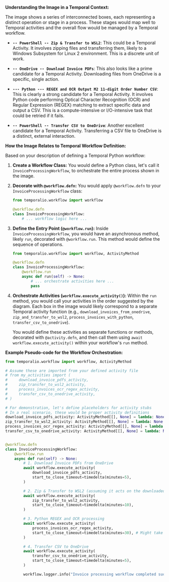 **Understanding the Image in a Temporal Context:**

The image shows a series of interconnected boxes, each representing a distinct operation or stage in a process. These stages would map well to Temporal activities and the overall flow would be managed by a Temporal workflow.

  * **`-- PowerShell -- Zip & Transfer to WSL2`**: This could be a Temporal Activity. It involves zipping files and transferring them, likely to a Windows Subsystem for Linux 2 environment. This is a discrete unit of work.

  * **`-- OneDrive -- Download Invoice PDFs`**: This also looks like a prime candidate for a Temporal Activity. Downloading files from OneDrive is a specific, single action.

  * **`--- Python --- REGEX and OCR Output M2 11-digit Order Number CSV`**: This is clearly a strong candidate for a Temporal Activity. It involves Python code performing Optical Character Recognition (OCR) and Regular Expression (REGEX) matching to extract specific data and output a CSV. This is a compute-intensive or I/O-intensive task that could be retried if it fails.

  * **`-- PowerShell -- Transfer CSV to OneDrive`**: Another excellent candidate for a Temporal Activity. Transferring a CSV file to OneDrive is a distinct, external interaction.

**How the Image Relates to Temporal Workflow Definition:**

Based on your description of defining a Temporal Python workflow:

1.  **Create a Workflow Class:** You would define a Python class, let's call it `InvoiceProcessingWorkflow`, to orchestrate the entire process shown in the image.

2.  **Decorate with `@workflow.defn`:** You would apply `@workflow.defn` to your `InvoiceProcessingWorkflow` class:

    ```python
    from temporalio.workflow import workflow

    @workflow.defn
    class InvoiceProcessingWorkflow:
        # ... workflow logic here ...
    ```

3.  **Define the Entry Point (`@workflow.run`):** Inside `InvoiceProcessingWorkflow`, you would have an asynchronous method, likely `run`, decorated with `@workflow.run`. This method would define the sequence of operations.

    ```python
    from temporalio.workflow import workflow, ActivityMethod

    @workflow.defn
    class InvoiceProcessingWorkflow:
        @workflow.run
        async def run(self) -> None:
            # ... orchestrate activities here ...
            pass
    ```

4.  **Orchestrate Activities (`workflow.execute_activity()`):** Within the `run` method, you would call your activities in the order suggested by the diagram. Each box in the image would likely correspond to a separate Temporal activity function (e.g., `download_invoices_from_onedrive`, `zip_and_transfer_to_wsl2`, `process_invoices_with_python`, `transfer_csv_to_onedrive`).

    You would define these activities as separate functions or methods, decorated with `@activity.defn`, and then call them using `await workflow.execute_activity()` within your workflow's `run` method.

**Example Pseudo-code for the Workflow Orchestration:**

```python
from temporalio.workflow import workflow, ActivityMethod

# Assume these are imported from your defined activity file
# from my_activities import (
#     download_invoice_pdfs_activity,
#     zip_transfer_to_wsl2_activity,
#     process_invoices_ocr_regex_activity,
#     transfer_csv_to_onedrive_activity,
# )

# For demonstration, let's define placeholders for activity stubs
# In a real scenario, these would be proper activity definitions
download_invoice_pdfs_activity: ActivityMethod[[], None] = lambda: None
zip_transfer_to_wsl2_activity: ActivityMethod[[], None] = lambda: None
process_invoices_ocr_regex_activity: ActivityMethod[[], None] = lambda: None
transfer_csv_to_onedrive_activity: ActivityMethod[[], None] = lambda: None


@workflow.defn
class InvoiceProcessingWorkflow:
    @workflow.run
    async def run(self) -> None:
        # 1. Download Invoice PDFs from OneDrive
        await workflow.execute_activity(
            download_invoice_pdfs_activity,
            start_to_close_timeout=timedelta(minutes=5),
        )

        # 2. Zip & Transfer to WSL2 (assuming it acts on the downloaded PDFs)
        await workflow.execute_activity(
            zip_transfer_to_wsl2_activity,
            start_to_close_timeout=timedelta(minutes=10),
        )

        # 3. Python REGEX and OCR processing
        await workflow.execute_activity(
            process_invoices_ocr_regex_activity,
            start_to_close_timeout=timedelta(minutes=30), # Might take longer for OCR
        )

        # 4. Transfer CSV to OneDrive
        await workflow.execute_activity(
            transfer_csv_to_onedrive_activity,
            start_to_close_timeout=timedelta(minutes=5),
        )

        workflow.logger.info("Invoice processing workflow completed successfully!")

```
